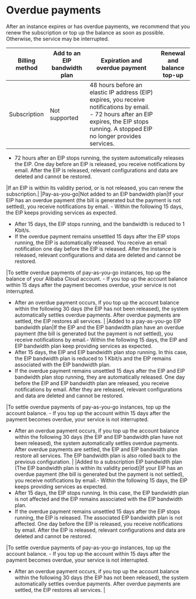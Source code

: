 # Overdue payments

After an instance expires or has overdue payments, we recommend that you renew the subscription or top up the balance as soon as possible. Otherwise, the service may be interrupted.

|Billing method|Add to an EIP bandwidth plan|Expiration and overdue payment|Renewal and balance top-up|
|--------------|----------------------------|------------------------------|--------------------------|
|Subscription|Not supported|48 hours before an elastic IP address \(EIP\) expires, you receive notifications by email. -   72 hours after an EIP expires, the EIP stops running. A stopped EIP no longer provides services.
-   72 hours after an EIP stops running, the system automatically releases the EIP. One day before an EIP is released, you receive notifications by email. After the EIP is released, relevant configurations and data are deleted and cannot be restored.

|If an EIP is within its validity period, or is not released, you can renew the subscription.|
|Pay-as-you-go|Not added to an EIP bandwidth plan|If your EIP has an overdue payment \(the bill is generated but the payment is not settled\), you receive notifications by email. -   Within the following 15 days, the EIP keeps providing services as expected.
-   After 15 days, the EIP stops running, and the bandwidth is reduced to 1 Kbit/s.
-   If the overdue payment remains unsettled 15 days after the EIP stops running, the EIP is automatically released. You receive an email notification one day before the EIP is released. After the instance is released, relevant configurations and data are deleted and cannot be restored.

|To settle overdue payments of pay-as-you-go instances, top up the balance of your Alibaba Cloud account. -   If you top up the account balance within 15 days after the payment becomes overdue, your service is not interrupted.
-   After an overdue payment occurs, if you top up the account balance within the following 30 days \(the EIP has not been released\), the system automatically settles overdue payments. After overdue payments are settled, the EIP restores all services. |
|Added to a pay-as-you-go EIP bandwidth plan|If the EIP and the EIP bandwidth plan have an overdue payment \(the bill is generated but the payment is not settled\), you receive notifications by email.-   Within the following 15 days, the EIP and EIP bandwidth plan keep providing services as expected.
-   After 15 days, the EIP and EIP bandwidth plan stop running. In this case, the EIP bandwidth plan is reduced to 1 Kbit/s and the EIP remains associated with the EIP bandwidth plan.
-   If the overdue payment remains unsettled 15 days after the EIP and EIP bandwidth plan stop running, they are automatically released. One day before the EIP and EIP bandwidth plan are released, you receive notifications by email. After they are released, relevant configurations and data are deleted and cannot be restored.

|To settle overdue payments of pay-as-you-go instances, top up the account balance. -   If you top up the account within 15 days after the payment becomes overdue, your service is not interrupted.
-   After an overdue payment occurs, if you top up the account balance within the following 30 days \(the EIP and EIP bandwidth plan have not been released\), the system automatically settles overdue payments. After overdue payments are settled, the EIP and EIP bandwidth plan restore all services. The EIP bandwidth plan is also rolled back to the previous configuration. |
|Added to a subscription EIP bandwidth plan \(The EIP bandwidth plan is within its validity period\)|If your EIP has an overdue payment \(the bill is generated but the payment is not settled\), you receive notifications by email.-   Within the following 15 days, the EIP keeps providing services as expected.
-   After 15 days, the EIP stops running. In this case, the EIP bandwidth plan is not affected and the EIP remains associated with the EIP bandwidth plan.
-   If the overdue payment remains unsettled 15 days after the EIP stops running, the EIP is released. The associated EIP bandwidth plan is not affected. One day before the EIP is released, you receive notifications by email. After the EIP is released, relevant configurations and data are deleted and cannot be restored.

|To settle overdue payments of pay-as-you-go instances, top up the account balance. -   If you top up the account within 15 days after the payment becomes overdue, your service is not interrupted.
-   After an overdue payment occurs, if you top up the account balance within the following 30 days \(the EIP has not been released\), the system automatically settles overdue payments. After overdue payments are settled, the EIP restores all services. |

